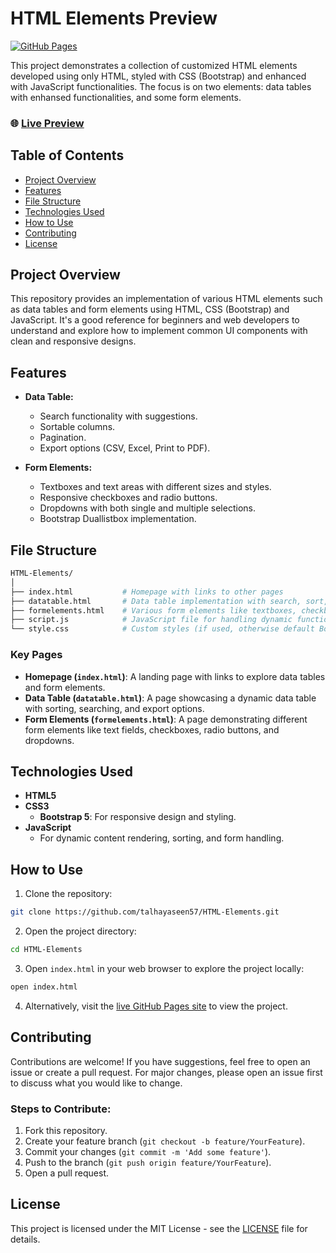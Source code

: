 # HTML Elements Preview

[![GitHub Pages](https://img.shields.io/badge/GitHub%20Pages-live-brightgreen)](https://talhayaseen57.github.io/HTML-Elements/)

This project demonstrates a collection of customized HTML elements developed using only HTML, styled with CSS (Bootstrap) and enhanced with JavaScript functionalities. The focus is on two elements: data tables with enhansed functionalities, and some form elements.

### 🌐 [Live Preview](https://talhayaseen57.github.io/HTML-Elements/)

## Table of Contents

- [Project Overview](#project-overview)
- [Features](#features)
- [File Structure](#file-structure)
- [Technologies Used](#technologies-used)
- [How to Use](#how-to-use)
- [Contributing](#contributing)
- [License](#license)

## Project Overview

This repository provides an implementation of various HTML elements such as data tables and form elements using HTML, CSS (Bootstrap) and JavaScript. It's a good reference for beginners and web developers to understand and explore how to implement common UI components with clean and responsive designs.

## Features

- **Data Table:**
  - Search functionality with suggestions.
  - Sortable columns.
  - Pagination.
  - Export options (CSV, Excel, Print to PDF).

- **Form Elements:**
  - Textboxes and text areas with different sizes and styles.
  - Responsive checkboxes and radio buttons.
  - Dropdowns with both single and multiple selections.
  - Bootstrap Duallistbox implementation.

## File Structure

```bash
HTML-Elements/
│
├── index.html           # Homepage with links to other pages
├── datatable.html       # Data table implementation with search, sort, and export features
├── formelements.html    # Various form elements like textboxes, checkboxes, radio buttons, and dropdowns
├── script.js            # JavaScript file for handling dynamic functionality across pages
└── style.css            # Custom styles (if used, otherwise default Bootstrap styles)
```

### Key Pages

- **Homepage (`index.html`)**: A landing page with links to explore data tables and form elements.
- **Data Table (`datatable.html`)**: A page showcasing a dynamic data table with sorting, searching, and export options.
- **Form Elements (`formelements.html`)**: A page demonstrating different form elements like text fields, checkboxes, radio buttons, and dropdowns.

## Technologies Used

- **HTML5**
- **CSS3**
  - **Bootstrap 5**: For responsive design and styling.
- **JavaScript**
  - For dynamic content rendering, sorting, and form handling.

## How to Use

1. Clone the repository:

```bash
git clone https://github.com/talhayaseen57/HTML-Elements.git
```

2. Open the project directory:

```bash
cd HTML-Elements
```

3. Open `index.html` in your web browser to explore the project locally:

```bash
open index.html
```

4. Alternatively, visit the [live GitHub Pages site](https://talhayaseen57.github.io/HTML-Elements/) to view the project.

## Contributing

Contributions are welcome! If you have suggestions, feel free to open an issue or create a pull request. For major changes, please open an issue first to discuss what you would like to change.

### Steps to Contribute:

1. Fork this repository.
2. Create your feature branch (`git checkout -b feature/YourFeature`).
3. Commit your changes (`git commit -m 'Add some feature'`).
4. Push to the branch (`git push origin feature/YourFeature`).
5. Open a pull request.

## License

This project is licensed under the MIT License - see the [LICENSE](./LICENSE) file for details.
